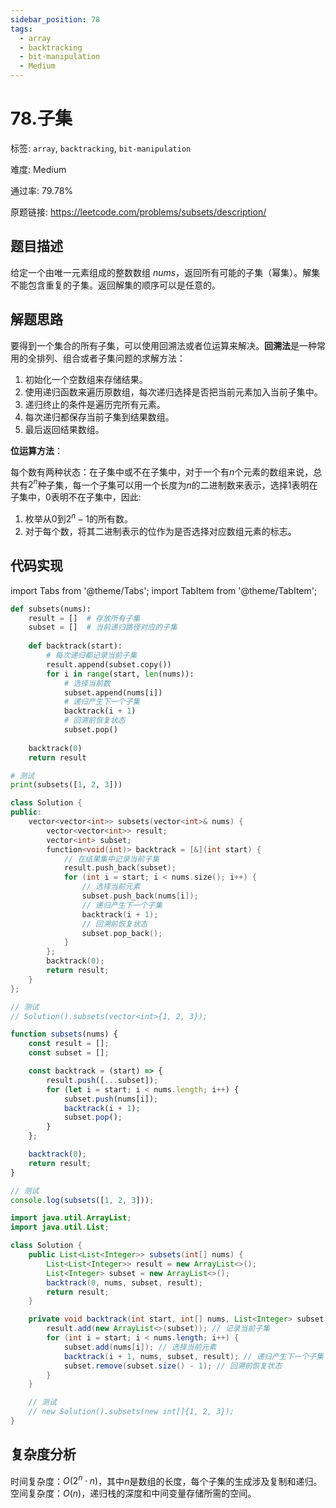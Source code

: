 ```yaml
---
sidebar_position: 78
tags:
  - array
  - backtracking
  - bit-manipulation
  - Medium
---
```


# 78.子集

标签: `array`, `backtracking`, `bit-manipulation`

难度: Medium

通过率: 79.78%

原题链接: https://leetcode.com/problems/subsets/description/

## 题目描述
给定一个由唯一元素组成的整数数组 $nums$，返回所有可能的子集（幂集）。解集不能包含重复的子集。返回解集的顺序可以是任意的。

## 解题思路
要得到一个集合的所有子集，可以使用回溯法或者位运算来解决。**回溯法**是一种常用的全排列、组合或者子集问题的求解方法：

1. 初始化一个空数组来存储结果。
2. 使用递归函数来遍历原数组，每次递归选择是否把当前元素加入当前子集中。
3. 递归终止的条件是遍历完所有元素。
4. 每次递归都保存当前子集到结果数组。
5. 最后返回结果数组。

**位运算方法**：

每个数有两种状态：在子集中或不在子集中，对于一个有$n$个元素的数组来说，总共有$2^n$种子集，每一个子集可以用一个长度为$n$的二进制数来表示，选择1表明在子集中，0表明不在子集中，因此:

1. 枚举从$0$到$2^n-1$的所有数。
2. 对于每个数，将其二进制表示的位作为是否选择对应数组元素的标志。

## 代码实现
import Tabs from '@theme/Tabs';
import TabItem from '@theme/TabItem';

<Tabs>
<TabItem value="python" label="Python">

```python
def subsets(nums):
    result = []  # 存放所有子集
    subset = []  # 当前递归路径对应的子集
    
    def backtrack(start):
        # 每次递归都记录当前子集
        result.append(subset.copy())
        for i in range(start, len(nums)):
            # 选择当前数
            subset.append(nums[i])
            # 递归产生下一个子集
            backtrack(i + 1)
            # 回溯前恢复状态
            subset.pop()
    
    backtrack(0)
    return result

# 测试
print(subsets([1, 2, 3]))
```

</TabItem>
<TabItem value="cpp" label="C++">

```cpp
class Solution {
public:
    vector<vector<int>> subsets(vector<int>& nums) {
        vector<vector<int>> result;
        vector<int> subset;
        function<void(int)> backtrack = [&](int start) {
            // 在结果集中记录当前子集
            result.push_back(subset);
            for (int i = start; i < nums.size(); i++) {
                // 选择当前元素
                subset.push_back(nums[i]);
                // 递归产生下一个子集
                backtrack(i + 1);
                // 回溯前恢复状态
                subset.pop_back();
            }
        };
        backtrack(0);
        return result;
    }
};

// 测试
// Solution().subsets(vector<int>{1, 2, 3});
```

</TabItem>
<TabItem value="javascript" label="JavaScript">

```javascript
function subsets(nums) {
    const result = [];
    const subset = [];

    const backtrack = (start) => {
        result.push([...subset]);
        for (let i = start; i < nums.length; i++) {
            subset.push(nums[i]);
            backtrack(i + 1);
            subset.pop();
        }
    };

    backtrack(0);
    return result;
}

// 测试
console.log(subsets([1, 2, 3]));
```

</TabItem>
<TabItem value="java" label="Java">

```java
import java.util.ArrayList;
import java.util.List;

class Solution {
    public List<List<Integer>> subsets(int[] nums) {
        List<List<Integer>> result = new ArrayList<>();
        List<Integer> subset = new ArrayList<>();
        backtrack(0, nums, subset, result);
        return result;
    }

    private void backtrack(int start, int[] nums, List<Integer> subset, List<List<Integer>> result) {
        result.add(new ArrayList<>(subset)); // 记录当前子集
        for (int i = start; i < nums.length; i++) {
            subset.add(nums[i]); // 选择当前元素
            backtrack(i + 1, nums, subset, result); // 递归产生下一个子集
            subset.remove(subset.size() - 1); // 回溯前恢复状态
        }
    }

    // 测试
    // new Solution().subsets(new int[]{1, 2, 3});
}
```

</TabItem>
</Tabs>

## 复杂度分析
时间复杂度：$O(2^n \cdot n)$，其中$n$是数组的长度，每个子集的生成涉及复制和递归。
空间复杂度：$O(n)$，递归栈的深度和中间变量存储所需的空间。
